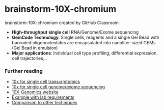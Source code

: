 # brainstorm-10X-chromium
brainstorm-10X-chromium created by GitHub Classroom

* __High-throughput__ __single cell__ RNA/Genome/Exome sequencing
* __GemCode Technology__: Single cells, reagents and a single Gel Bead with barcoded oligonucleotides are encapsulated into nanoliter-sized GEMs (Gel Bead in emulsion)
* __Major applications__: Individual cell type profiling, differential expression, cell trajectories,..

### Further reading

* [10x for single cell transcriptomics](https://get.genotoul.fr/wp-content/uploads/2017/12/06_171128_Bouchez_et_Kuchly.pdf)  
* [10x for single cell genome/exome sequencing](https://gsl.hudsonalpha.org/information/10X)
* [10X-Genomics website](https://www.10xgenomics.com/news/10x-genomics-new-chromium-system-enables-full-access-to-critical-molecular-and-cellular-information/) 
* [Example with lab requirements](http://dnatech.genomecenter.ucdavis.edu/single-cell-analyses/)  
* [Comparison to other techniques](https://www.biorxiv.org/content/biorxiv/early/2018/05/02/313130.full.pdf)
